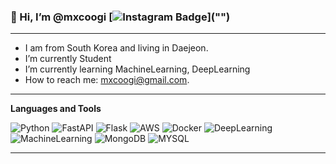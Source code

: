 ### 👋 Hi, I’m @mxcoogi  [![Instagram Badge](https://img.shields.io/badge/Instagram-ff69b4?style=flat-square&logo=instagram&logoColor=white&link="")]("")
<hr>

-  I am from South Korea and living in Daejeon.
-  I’m currently Student
-  I’m currently learning MachineLearning, DeepLearning
-  How to reach me: mxcoogi@gmail.com.

<hr>

**Languages and Tools**  

  ![Python](https://img.shields.io/badge/Python-blue)
  ![FastAPI](https://img.shields.io/badge/FastAPI-green)
  ![Flask](https://img.shields.io/badge/Flask-black)
  ![AWS](https://img.shields.io/badge/AWS-Cloud-orange)
  ![Docker](https://img.shields.io/badge/Docker-blue)
  ![DeepLearning](https://img.shields.io/badge/DeepLearning-TensorFlow-red)
  ![MachineLearning](https://img.shields.io/badge/MachineLearning-Scikit--learn-yellow)
  ![MongoDB](https://img.shields.io/badge/MongoDB-olive)
  ![MYSQL](https://img.shields.io/badge/MYSQL-skyblue)
  
<hr>
<!---
mxcoogi/mxcoogi is a ✨ special ✨ repository because its `README.md` (this file) appears on your GitHub profile.
You can click the Preview link to take a look at your changes.
--->
